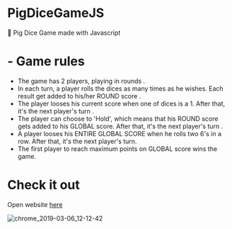 # PigDiceGameJS
🐷 Pig Dice Game made with Javascript 

# - **Game rules**
 - The game has 2 players, playing in rounds .
 - In each turn, a player rolls the dices as many times as he wishes. Each result get added to his/her ROUND score .
 - The player looses his current score when one of dices is a 1. After that, it's the next player's turn .
 - The player can choose to 'Hold', which means that his ROUND score gets added to his GLOBAL score. After that, it's the next player's turn .
 - A player looses his ENTIRE GLOBAL SCORE when he rolls two 6's in a row. After that, it's the next player's turn.
 - The first player to reach maximum points on GLOBAL score wins the game.
 

# Check it out 
Open website [here](https://goxr3plus.github.io/PigDiceGameJS/)


![chrome_2019-03-06_12-12-42](https://user-images.githubusercontent.com/20374208/53873506-2c157d80-4009-11e9-9d44-c35b6f6e5bc2.png)

